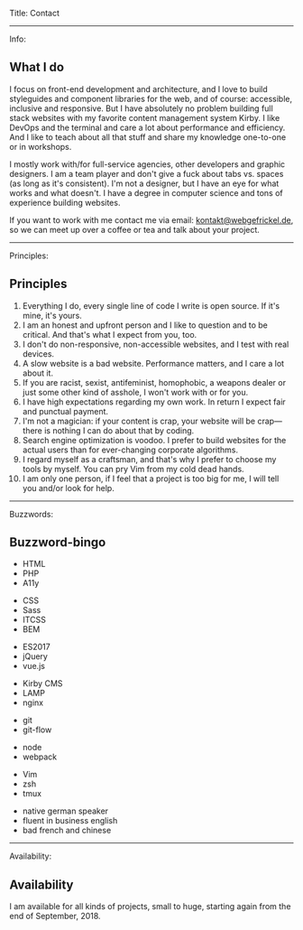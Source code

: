 Title: Contact

----

Info: 

## What I do

I focus on front-end development and architecture, and I love to build styleguides and component libraries for the web, and of course: accessible, inclusive and responsive.  But I have absolutely no problem building full stack websites with my favorite content management system Kirby.  I like DevOps and the terminal and care a lot about performance and efficiency.  And I like to teach about all that stuff and share my knowledge one-to-one or in workshops.

I mostly work with/for full-service agencies, other developers and graphic designers.  I am a team player and don't give a fuck about tabs vs. spaces (as long as it's consistent).  I'm not a designer, but I have an eye for what works and what doesn't.  I have a degree in computer science and tons of experience building websites.

If you want to work with me contact me via email: [kontakt@webgefrickel.de](mailto:kontakt@webgefrickel.de), so we can meet up over a coffee or tea and talk about your project.

----

Principles: 

## Principles

1. Everything I do, every single line of code I write is open source.  If it's mine, it's yours.
2. I am an honest and upfront person and I like to question and to be critical.  And that's what I expect from you, too.
3. I don't do non-responsive, non-accessible websites, and I test with real devices.
4. A slow website is a bad website.  Performance matters, and I care a lot about it.
5. If you are racist, sexist, antifeminist, homophobic, a weapons dealer or just some other kind of asshole, I won't work with or for you.
6. I have high expectations regarding my own work.  In return I expect fair and punctual payment.
7. I'm not a magician: if your content is crap, your website will be crap—there is nothing I can do about that by coding.
8. Search engine optimization is voodoo.  I prefer to build websites for the actual users than for ever-changing corporate algorithms.
9. I regard myself as a craftsman, and that's why I prefer to choose my tools by myself.  You can pry Vim from my cold dead hands.
10. I am only one person, if I feel that a project is too big for me, I will tell you and/or look for help.

----

Buzzwords: 

## Buzzword-bingo

* HTML
* PHP
* A11y

<!-- -->

* CSS
* Sass
* ITCSS
* BEM

<!-- -->

* ES2017
* jQuery
* vue.js

<!-- -->

* Kirby CMS
* LAMP
* nginx

<!-- -->

* git
* git-flow

<!-- -->

* node
* webpack

<!-- -->

* Vim
* zsh 
* tmux

<!-- -->

* native german speaker
* fluent in business english
* bad french and chinese

----

Availability: 

## Availability

I am available for all kinds of projects, small to huge, starting again from the end of September, 2018.
